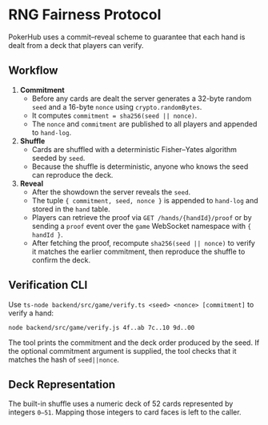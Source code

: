 # RNG Fairness Protocol

PokerHub uses a commit–reveal scheme to guarantee that each hand is dealt from a deck that players can verify.

## Workflow

1. **Commitment**
   - Before any cards are dealt the server generates a 32-byte random `seed` and a 16-byte `nonce` using `crypto.randomBytes`.
   - It computes `commitment = sha256(seed || nonce)`.
   - The `nonce` and `commitment` are published to all players and appended to `hand-log`.
2. **Shuffle**
   - Cards are shuffled with a deterministic Fisher–Yates algorithm seeded by `seed`.
   - Because the shuffle is deterministic, anyone who knows the seed can reproduce the deck.
3. **Reveal**
   - After the showdown the server reveals the `seed`.
   - The tuple `{ commitment, seed, nonce }` is appended to `hand-log` and stored in the `hand` table.
   - Players can retrieve the proof via `GET /hands/{handId}/proof` or by sending a `proof` event over the `game` WebSocket namespace with `{ handId }`.
   - After fetching the proof, recompute `sha256(seed || nonce)` to verify it matches the earlier commitment, then reproduce the shuffle to confirm the deck.

## Verification CLI

Use `ts-node backend/src/game/verify.ts <seed> <nonce> [commitment]` to verify a hand:

```
node backend/src/game/verify.js 4f..ab 7c..10 9d..00
```

The tool prints the commitment and the deck order produced by the seed. If the optional commitment argument is supplied, the tool checks that it matches the hash of `seed||nonce`.

## Deck Representation

The built-in shuffle uses a numeric deck of 52 cards represented by integers `0–51`. Mapping those integers to card faces is left to the caller.
